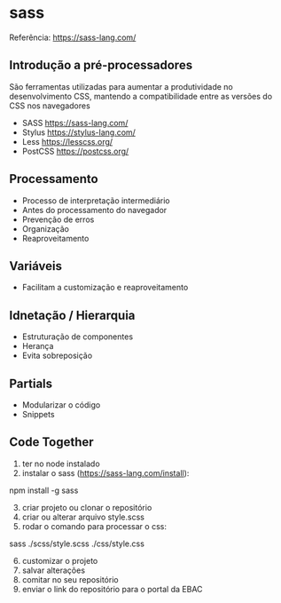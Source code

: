 # sass
Referência:  https://sass-lang.com/

## Introdução a pré-processadores
São ferramentas utilizadas para aumentar a produtividade no desenvolvimento CSS, mantendo a compatibilidade entre as versões do CSS nos navegadores

- SASS https://sass-lang.com/
- Stylus https://stylus-lang.com/
- Less https://lesscss.org/
- PostCSS https://postcss.org/

## Processamento
- Processo de interpretação intermediário
- Antes do processamento do navegador
- Prevenção de erros
- Organização
- Reaproveitamento

## Variáveis
- Facilitam a customização e reaproveitamento

## Idnetação / Hierarquia
- Estruturação de componentes
- Herança
- Evita sobreposição

## Partials
- Modularizar o código
- Snippets

## Code Together
1. ter no node instalado
2. instalar o sass (https://sass-lang.com/install):

npm install -g sass    

3. criar projeto ou clonar o repositório
4. criar ou alterar arquivo style.scss
5. rodar o comando para processar o css:

sass ./scss/style.scss ./css/style.css

6. customizar o projeto
7. salvar alterações
8. comitar no seu repositório
9. enviar o link do repositório para o portal da EBAC